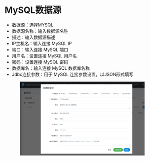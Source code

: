 # MySQL数据源

- 数据源：选择MYSQL
- 数据源名称：输入数据源名称
- 描述：输入数据源描述
- IP主机名：输入连接 MySQL IP
- 端口：输入连接 MySQL 端口
- 用户名：设置连接 MySQL 用户名
- 密码：设置连接 MySQL 密码
- 数据库名：输入连接 MySQL 数据库名称
- Jdbc连接参数：用于 MySQL 连接参数设置，以JSON形式填写

<p align="center">
   <img src="/img/mysql_edit.png" width="80%" />
</p>
